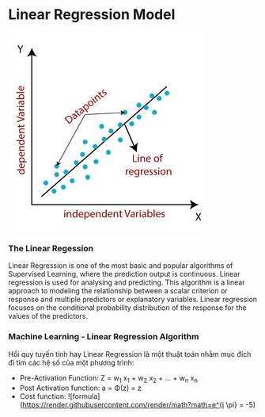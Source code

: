 # Linear Regression Model

![image](https://github.com/ThanhLa-IJ/ML-picture/blob/main/Linear%20Regression.jpg)

### The Linear Regession 

Linear Regression is one of the most basic and popular algorithms of Supervised Learning, where the prediction output is continuous. Linear regression is used for analysing and predicting. This algorithm is a linear approach to modeling the relationship between a scalar criterion or response and multiple predictors or explanatory variables. Linear regression focuses on the conditional probability distribution of the response for the values of the predictors.

### Machine Learning - Linear Regression Algorithm 

Hồi quy tuyến tính hay Linear Regression là một thuật toán nhằm mục đích đi tìm các hệ số của một phương trình: 

+ Pre-Activation Function: Z = w<sub>1</sub> x<sub>1</sub> + w<sub>2</sub> x<sub>2</sub> + ... + w<sub>n</sub> x<sub>n</sub>
+ Post Activation function: a = &Phi;(z) = z
+ Cost function: ![formula](https://render.githubusercontent.com/render/math?math=e^{i \pi} = -5)




